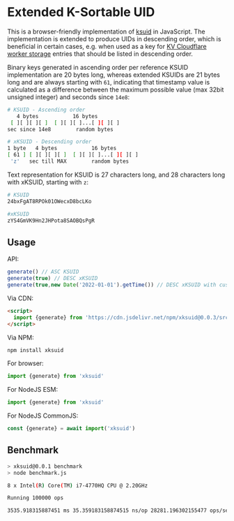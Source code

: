 # Extended K-Sortable UID

This is a browser-friendly implementation of [ksuid](https://github.com/segmentio/ksuid) in JavaScript.
The implementation is extended to produce UIDs in descending order, which is beneficial in certain cases,
e.g. when used as a key for [KV Cloudflare worker storage](https://developers.cloudflare.com/workers/runtime-apis/kv#listing-keys) entries that should be listed in descending order.

Binary keys generated in ascending order per reference KSUID implementation are 20 bytes long,
whereas extended KSUIDs are 21 bytes long and are always starting with `61`, indicating that timestamp value
is calculated as a difference between the maximum possible value (max 32bit unsigned integer) and seconds since `14e8`:

```sh
# KSUID - Ascending order
   4 bytes           16 bytes
 [ ][ ][ ][ ]  [ ][ ][ ]...[ ][ ][ ]
sec since 14e8        random bytes

# xKSUID - Descending order
1 byte   4 bytes           16 bytes
[ 61 ] [ ][ ][ ][ ]  [ ][ ][ ]...[ ][ ][ ]
 'z'   sec till MAX        random bytes
```

Text representation for KSUID is 27 characters long, and 28 characters long with xKSUID, starting with `z`:

```sh
# KSUID
24bxFgAT8RPOk01OWecxD8bcLKo

#xKSUID
zYS4GmVK9Hn2JHPota8SAOBQsPgR
```

## Usage

API:

```js
generate() // ASC KSUID
generate(true) // DESC xKSUID
generate(true,new Date('2022-01-01').getTime()) // DESC xKSUID with custom timestamp
```

Via CDN:

```html
<script>
  import {generate} from 'https://cdn.jsdelivr.net/npm/xksuid@0.0.3/src/index.js'
</script>
```

Via NPM:

```sh
npm install xksuid
```

For browser:

```js
import {generate} from 'xksuid'
```

For NodeJS ESM:

```js
import {generate} from 'xksuid'
```

For NodeJS CommonJS:

```js
const {generate} = await import('xksuid')
```

## Benchmark

```sh
> xksuid@0.0.1 benchmark
> node benchmark.js

8 x Intel(R) Core(TM) i7-4770HQ CPU @ 2.20GHz

Running 100000 ops

3535.918315887451 ms 35.359183158874515 ns/op 28281.196302155477 ops/sec
```
